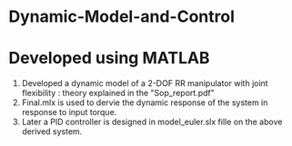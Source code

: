# Dynamic-Model-and-Control

# Developed using MATLAB

1. Developed a dynamic model of a 2-DOF RR manipulator with joint flexibility : theory explained in the "Sop_report.pdf"
2. Final.mlx is used to dervie the dynamic response of the system in response to input torque. 
3. Later a PID controller is designed in model_euler.slx fille on the above derived system. 
